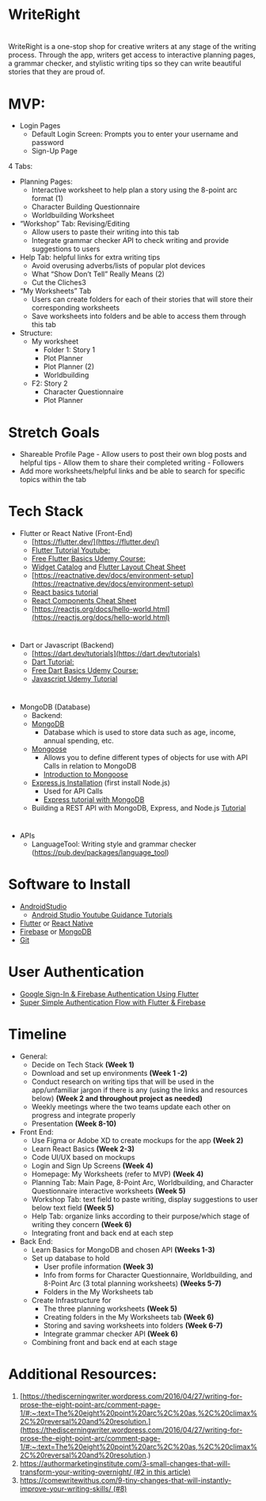 
# WriteRight 
#
WriteRight is a one-stop shop for creative writers at any stage of the writing process. Through the app, writers get access to interactive planning pages, a grammar checker, and stylistic writing tips so they can write beautiful stories that they are proud of.

# MVP:
- Login Pages
    - Default Login Screen: Prompts you to enter your username and password 
    - Sign-Up Page


4 Tabs:
- Planning Pages: 
    - Interactive worksheet to help plan a story using the 8-point arc format (1)
    - Character Building Questionnaire
    - Worldbuilding Worksheet
- “Workshop” Tab: Revising/Editing
    - Allow users to paste their writing into this tab
    - Integrate grammar checker API to check writing and provide suggestions to users
- Help Tab: helpful links for extra writing tips 
    - Avoid overusing adverbs/lists of popular plot devices
    - What “Show Don’t Tell” Really Means (2)
    - Cut the Cliches3
- “My Worksheets” Tab
    - Users can create folders for each of their stories that will store their corresponding worksheets 
    - Save worksheets into folders and be able to access them through this tab
- Structure:
    - My worksheet
        - Folder 1: Story 1
        - Plot Planner
        - Plot Planner (2)
        - Worldbuilding 
    - F2: Story 2
        - Character Questionnaire
        - Plot Planner
# Stretch Goals

- Shareable Profile Page
        - Allow users to post their own blog posts and helpful tips
        - Allow them to share their completed writing 
        - Followers
- Add more worksheets/helpful links and be able to search for specific topics within the tab

# Tech Stack

- Flutter or React Native (Front-End)
    - [https://flutter.dev/](https://flutter.dev/)
    - [Flutter Tutorial Youtube:](https://www.youtube.com/watch?v=1ukSR1GRtMU&list=PL4cUxeGkcC9jLYyp2Aoh6hcWuxFDX6PBJ)
    - [Free Flutter Basics Udemy Course: ](https://www.udemy.com/share/1067vU3@VbyKb3tryUAlCk3vjVnCObMZ8FZB7HAqHDVns-LbeWSqS1CWLEyvzVRz-4gDl_XvaA==/)
    - [Widget Catalog](https://docs.flutter.dev/development/ui/widgets) and [Flutter Layout Cheat Sheet](https://medium.com/flutter-community/flutter-layout-cheat-sheet-5363348d037e)
    - [https://reactnative.dev/docs/environment-setup](https://reactnative.dev/docs/environment-setup)
    - [React basics tutorial](https://www.youtube.com/watch?v=b9eMGE7QtTk)
    - [React Components Cheat Sheet](https://yonedesign.medium.com/react-b5a619dc6532)
    - [https://reactjs.org/docs/hello-world.html](https://reactjs.org/docs/hello-world.html)
#
- Dart or Javascript (Backend)
    - [https://dart.dev/tutorials](https://dart.dev/tutorials)
    - [Dart Tutorial:](https://www.youtube.com/watch?v=5rtujDjt50I&list=PLlxmoA0rQ-LyHW9voBdNo4gEEIh0SjG-q) 
    - [Free Dart Basics Udemy Course: ](https://www.udemy.com/share/1067vU3@VbyKb3tryUAlCk3vjVnCObMZ8FZB7HAqHDVns-LbeWSqS1CWLEyvzVRz-4gDl_XvaA==/)
    - [Javascript Udemy Tutorial](https://www.udemy.com/course/javascript-essentials/)
#

- MongoDB (Database)
  * Backend: 
  * [MongoDB](https://www.mongodb.com/)
    * Database which is used to store data such as age, income, annual spending, etc.
  * [Mongoose](https://www.npmjs.com/package/mongoose)
    * Allows you to define different types of objects for use with API Calls in relation to MongoDB
    * [Introduction to Mongoose](https://code.tutsplus.com/articles/an-introduction-to-mongoose-for-mongodb-and-nodejs--cms-29527)
  * [Express.js Installation](https://expressjs.com/en/starter/installing.html) (first install Node.js)
    * Used for API Calls
    * [Express tutorial with MongoDB](https://developer.mozilla.org/en-US/docs/Learn/Server-side/Express_Nodejs)
  * Building a REST API with MongoDB, Express, and Node.js [Tutorial](https://youtu.be/fgTGADljAeg) 
#
- APIs
    - LanguageTool: Writing style and grammar checker (https://pub.dev/packages/language_tool)

# Software to Install

- [AndroidStudio](https://developer.android.com/studio)
    - [Android Studio Youtube Guidance Tutorials](https://www.youtube.com/watch?v=EknEIzswvC0&list=PLS1QulWo1RIbb1cYyzZpLFCKvdYV_yJ-E)
- [Flutter](https://docs.flutter.dev/get-started/install) or [React Native](https://reactnative.dev/docs/environment-setup)
- [Firebase](https://firebase.google.com/docs/cli) or [MongoDB](https://www.mongodb.com/)
- [Git](https://git-scm.com/downloads) 

# User Authentication

- [Google Sign-In & Firebase Authentication Using Flutter](https://blog.codemagic.io/firebase-authentication-google-sign-in-using-flutter/)
- [Super Simple Authentication Flow with Flutter & Firebase](https://codewithandrea.com/articles/simple-authentication-flow-with-flutter/)

# Timeline

- General:
    - Decide on Tech Stack **(Week 1)**
    - Download and set up environments **(Week 1 -2)**
    - Conduct research on writing tips that will be used in the app/unfamiliar jargon if there is any (using the links and resources below) **(Week 2 and throughout project as needed)**
    - Weekly meetings where the two teams update each other on progress and integrate properly
    - Presentation **(Week 8-10)**
- Front End:
    - Use Figma or Adobe XD to create mockups for the app **(Week 2)**
    - Learn React Basics **(Week 2-3)**
    - Code UI/UX based on mockups
    - Login and Sign Up Screens **(Week 4)**
    - Homepage: My Worksheets (refer to MVP) **(Week 4)**
    - Planning Tab: Main Page, 8-Point Arc, Worldbuilding, and Character Questionnaire  interactive worksheets **(Week 5)**
    - Workshop Tab: text field to paste writing, display suggestions to user below text field **(Week 5)**
    - Help Tab: organize links according to their purpose/which stage of writing they concern **(Week 6)**
    - Integrating front and back end at each step
- Back End:
    - Learn Basics for MongoDB and chosen API **(Weeks 1-3)**
    - Set up database to hold  
        - User profile information **(Week 3)**
        - Info from forms for Character Questionnaire, Worldbuilding, and 8-Point Arc (3 total planning worksheets) **(Weeks 5-7)**
        - Folders in the My Worksheets tab 
    - Create Infrastructure for 
        - The three planning worksheets **(Week 5)**
        - Creating folders in the My Worksheets tab **(Week 6)**
        - Storing and saving worksheets into folders **(Week 6-7)**
        - Integrate grammar checker API **(Week 6)**
    - Combining front and back end at each stage

# Additional Resources:

1. [https://thediscerningwriter.wordpress.com/2016/04/27/writing-for-prose-the-eight-point-arc/comment-page-1/#:~:text=The%20eight%20point%20arc%2C%20as,%2C%20climax%2C%20reversal%20and%20resolution.](https://thediscerningwriter.wordpress.com/2016/04/27/writing-for-prose-the-eight-point-arc/comment-page-1/#:~:text=The%20eight%20point%20arc%2C%20as,%2C%20climax%2C%20reversal%20and%20resolution.)
2. [https://authormarketinginstitute.com/3-small-changes-that-will-transform-your-writing-overnight/ (#2 in this article)](https://authormarketinginstitute.com/3-small-changes-that-will-transform-your-writing-overnight/)
3. [https://comewritewithus.com/9-tiny-changes-that-will-instantly-improve-your-writing-skills/ (#8)](https://comewritewithus.com/9-tiny-changes-that-will-instantly-improve-your-writing-skills/)


